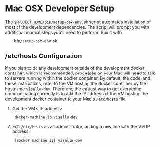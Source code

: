 # Mac OSX Developer Setup

The `$PROJECT_HOME/bin/setup-osx-env.sh` script automates installation of most of the development dependencies. The script will prompt you with additional manual steps you'll need to perform. Run it with

        bin/setup-osx-env.sh

## /etc/hosts Configuration

If you plan to do any development outside of the development docker container, which is recommended, processes on your Mac will need to talk to servers running within the docker container. By default, the code, and these instructions, refer to the VM hosting the docker container by the hostname `visallo-dev`. Therefore, the easiest way to get everything communicating correctly is to add the IP address of the VM hosting the development docker container to your Mac's `/etc/hosts` file.

1. Get the VM's IP address:

        docker-machine ip visallo-dev

1. Edit `/etc/hosts` as an administrator, adding a new line with the VM IP address:

        [docker machine ip] visallo-dev

